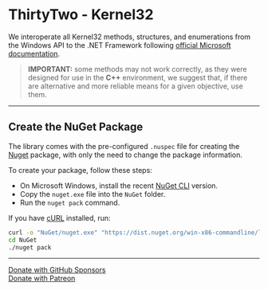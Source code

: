 [url_github_sponsors]: https://github.com/sponsors/eduardobaginskicosta
[url_patreon]: https://www.patreon.com/eduardobcosta
[url_microsoft_docs]: https://learn.microsoft.com/en-us/windows/console/console-reference
[url_nuget]: https://www.nuget.org/
[url_nuget_cli]: https://www.nuget.org/downloads
[url_curl]: https://curl.se/download.html

# ThirtyTwo - Kernel32

We interoperate all Kernel32 methods, structures, and enumerations from the Windows API to the .NET Framework following [official Microsoft documentation][url_microsoft_docs].

> **IMPORTANT:** some methods may not work correctly, as they were designed for use in the **C++** environment, we suggest that, if there are alternative and more reliable means for a given objective, use them.

---

## Create the NuGet Package

The library comes with the pre-configured `.nuspec` file for creating the [Nuget][url_nuget] package, with only the need to change the package information.

To create your package, follow these steps:

-   On Microsoft Windows, install the recent [NuGet CLI][url_nuget_cli] version.
-   Copy the `nuget.exe` file into the `NuGet` folder.
-   Run the `nuget pack` command.

If you have [cURL][url_curl] installed, run:

```bash
curl -o "NuGet/nuget.exe" "https://dist.nuget.org/win-x86-commandline/latest/nuget.exe"
cd NuGet
./nuget pack
```

---

[Donate with GitHub Sponsors][url_github_sponsors]  
[Donate with Patreon][url_patreon]

